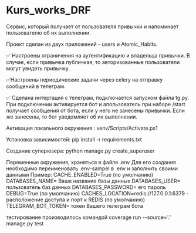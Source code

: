 # Kurs_works_DRF

Сервис, который получает от пользователя привычки и напоминает пользователю об их выполнении.

Проект сделан из двух приложений - users и Atomic_Habits.

✅ Настроены ограничения на аутентификацию и владельца привычки. В случае, если привычка публичкая, то авторизованные
пользователи могут увидеть привычку.

✅Настроены периодические задачи через celery на отправку сообщений в телеграм.

✅ Сделана интергация с телеграм, подключается запуском файла tg.py. При подключении активируется бот и апользователь при
наборе /start получает сообщения от бота, если у него не занесены привычки. Если же занесены, то бот уведомляет об их
выполнении.

Активация локального окружения : venv/Scripts/Activate.ps1

Установка зависимостей: pip install -r requirements.txt

Создание суперюзера: python manage.py create_superuser

Переменные окружения, храняться в файле .env 
Для его создания необходимо переименовать .env-sampel в .env и заполнить своими данными
Пример:
CACHE_ENABLED=True (по умолчанию)
DATABASES_NAME= Ваше название базы данных
DATABASES_USER= пользователь баз данных
DATABASES_PASSWORD= его пароль
DEBUG=True (по умолчанию)
CACHES_LOCATION=redis://127.0.0.1:6379  - расположение доступа и порт  к REDIS  (по умолчанию)
TELEGRAM_BOT_TOKEN= токен Вашего телеграм бота

тестирование производилось командой coverage run --source='.' manage.py test
